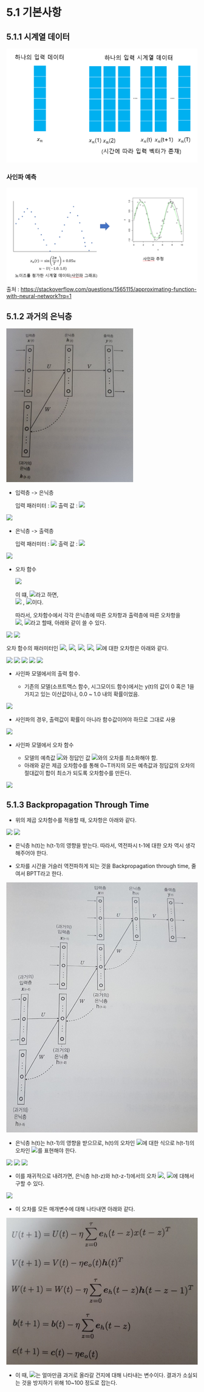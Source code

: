 # 5.1 기본사항

## 5.1.1 시계열 데이터

![5.1.1](image/1.PNG)

### 사인파 예측

![5.1.2](image/2.PNG)
출처 : https://stackoverflow.com/questions/1565115/approximating-function-with-neural-network?rq=1

## 5.1.2 과거의 은닉층

![5.1.3](image/3.PNG)

- 입력층 ->  은닉층

    입력 패러미터 : <img src="https://latex.codecogs.com/gif.latex?x(t),%20h(t-1)"> 출력 값 : <img src="https://latex.codecogs.com/gif.latex?h(t)">

    
<img src="https://latex.codecogs.com/gif.latex?h(t)%20=%20f(Ux(t)%20+%20Wh(t-1)%20+%20b)">

- 은닉층 -> 출력층

    입력 패러미터 : <img src="https://latex.codecogs.com/gif.latex?h(t)"> 출력 값 : <img src="https://latex.codecogs.com/gif.latex?y(t)">

    
<img src="https://latex.codecogs.com/gif.latex?%20y(t)%20%20=%20g(Vh(t)%20+%20c)%20">

- 오차 함수

     <img src="https://latex.codecogs.com/gif.latex?%20E%20=%20E(U,V,W,b,c)%20">  

    이 떄, <img src="https://latex.codecogs.com/gif.latex?p(t)%20=%20%20Ux(t)%20+%20Wh(t-1)%20+%20b,%20q(t)%20=%20Vh(t)%20+%20c">라고 하면,  
    <img src="https://latex.codecogs.com/gif.latex?h(t)%20=%20f(p(t)"> , <img src="https://latex.codecogs.com/gif.latex?y(t)%20=%20g(q(t))">이다.

    따라서, 오차함수에서 각각 은닉층에 따른 오차항과 출력층에 따른 오차항을  
    <img src="https://latex.codecogs.com/gif.latex?e_{h}(t)">, <img src="https://latex.codecogs.com/gif.latex?e_{o}(t)">라고 할때, 아래와 같이 쓸 수 있다.

    
<img src="https://latex.codecogs.com/gif.latex?%20e_{h}(t)%20=%20{{\delta%20E}%20\over%20{\delta%20p(t)}}%20%20">
    
<img src="https://latex.codecogs.com/gif.latex?%20e_{o}(t)%20=%20{{\delta%20E}%20\over%20{\delta%20q(t)}}%20%20">

오차 함수의 패러미터인 <img src="https://latex.codecogs.com/gif.latex?U">, <img src="https://latex.codecogs.com/gif.latex?V">, <img src="https://latex.codecogs.com/gif.latex?W">, <img src="https://latex.codecogs.com/gif.latex?b">, <img src="https://latex.codecogs.com/gif.latex?c">에 대한 오차항은 아래와 같다.

    
<img src="https://latex.codecogs.com/gif.latex?%20{{\delta%20E}%20\over%20{\delta%20U}}%20=%20{{\delta%20E}%20\over%20{\delta%20p(t)}}({{\delta%20p(t)}%20\over%20{\delta%20U}})^{T}%20=%20e_{h}(t)x(t)^{T}">

    
<img src="https://latex.codecogs.com/gif.latex?%20{{\delta%20E}%20\over%20{\delta%20V}}%20=%20{{\delta%20E}%20\over%20{\delta%20q(t)}}({{\delta%20q(t)}%20\over%20{\delta%20V}})^{T}%20=%20e_{o}(t)h(t)^{T}">

    
<img src="https://latex.codecogs.com/gif.latex?%20{{\delta%20E}%20\over%20{\delta%20W}}%20=%20{{\delta%20E}%20\over%20{\delta%20p(t)}}({{\delta%20p(t)}%20\over%20{\delta%20W}})^{T}%20=%20e_{o}(t)h(t-1)^{T}">
    
    
<img src="https://latex.codecogs.com/gif.latex?%20{{\delta%20E}%20\over%20{\delta%20b}}%20=%20{{\delta%20E}%20\over%20{\delta%20p(t)}}({{\delta%20p(t)}%20\over%20{\delta%20b}})%20=%20e_{h}(t)%20">

    
<img src="https://latex.codecogs.com/gif.latex?%20{{\delta%20E}%20\over%20{\delta%20c}}%20=%20{{\delta%20E}%20\over%20{\delta%20q(t)}}({{\delta%20q(t)}%20\over%20{\delta%20c}})%20=%20e_{o}(t)">

- 사인파 모델에서의 출력 함수.

   - 기존의 모델(소프트맥스 함수, 시그모이드 함수)에서는 y(t)의 값이 0 혹은 1을 가지고 있는 이산값이나, 0.0 ~ 1.0 내의 확률이었음.
    
<img src="https://latex.codecogs.com/gif.latex?%20y(t)%20%20=%20g(Vh(t)%20+%20c)%20">

   - 사인파의 경우, 출력값이 확률이 아니라 함수값이어야 하므로 그대로 사용
    
<img src="https://latex.codecogs.com/gif.latex?%20y(t)%20=%20Vh(t)%20+%20c%20,%20g(x)%20=%20x%20">


- 사인파 모델에서 오차 함수

  - 모델의 예측값 <img src="https://latex.codecogs.com/gif.latex?y(t)">와 정답인 값 <img src="https://latex.codecogs.com/gif.latex?t(t)">와의 오차를 최소화해야 함.
  - 아래와 같은 제곱 오차함수를 통해 0~T까지의 모든 예측값과 정답값의 오차의 절대값이 합이 최소가 되도록 오차함수를  만든다.

    
<img src="https://latex.codecogs.com/gif.latex?%20E%20=%20{{1}%20\over%20{2}}\sum^{T}_{t=1}||y(t)-t(t)||^{2}%20">

## 5.1.3 Backpropagation Through  Time

- 위의 제곱 오차함수를 적용할 때, 오차항은 아래와 같다.


<img src="https://latex.codecogs.com/gif.latex?%20e_{h}(t)%20=%20f'(p(t))%20V^{T}%20e_{0}(t)%20%20">

<img src="https://latex.codecogs.com/gif.latex?%20e_{o}(t)%20=%20g'(q(t))%20(y(t)%20%20-%20t(t))%20%20">

- 은닉층 h(t)는 h(t-1)의 영향을 받는다. 따라서, 역전파시 t-1에 대한 오차 역시 생각해주어야 한다.

- 오차를 시간을 거슬러 역전파하게 되는 것을 Backpropagation through time, 줄여서 BPTT라고 한다.

![5.1.4](image/4.PNG)

- 은닉층 h(t)는 h(t-1)의 영향을 받으므로, h(t)의 오차인 <img src="https://latex.codecogs.com/gif.latex?e_{h}(t)">에 대한 식으로 h(t-1)의 오차인 <img src="https://latex.codecogs.com/gif.latex?e_{h}(t-1)">를 표현해야 한다.


<img src="https://latex.codecogs.com/gif.latex?%20e_{h}(t-1)%20=%20{%20{\delta%20E}\over{\delta%20p(t)}%20}%20{{\delta%20p(t)}%20\over%20{\delta%20p(t-1)}}%20">


<img src="https://latex.codecogs.com/gif.latex?%20e_{h}(t-1)%20=%20e_h(t)%20{{\delta%20p(t)}%20\over%20{\delta%20h(t-1)}}%20{{\delta%20h(t-1)}\over{\delta%20p(t-1)}}%20">


<img src="https://latex.codecogs.com/gif.latex?%20e_{h}(t-1)%20=%20e_h(t)%20(Wf'(p(t-1)))%20">

- 이를 재귀적으로 내려가면, 은닉층 h(t-z)와 h(t-z-1)에서의 오차 <img src="https://latex.codecogs.com/gif.latex?e_{h}(t-z)">, <img src="https://latex.codecogs.com/gif.latex?e_{h}(t-z-1)">에 대해서 구할 수 있다.


<img src="https://latex.codecogs.com/gif.latex?%20e_{h}(t-z-1)%20=%20e_h(t-z)%20(Wf'(p(t-z-1)))%20">

- 이 오차를 모든 매개변수에 대해 나타내면 아래와 같다.

![5.1.4](image/5.PNG)

- 이 때, <img src="https://latex.codecogs.com/gif.latex?\gamma">는 얼마만큼 과거로 올라갈 건지에 대해 나타내는 변수이다. 결과가 소실되는 것을 방지하기 위해 10~100 정도로 잡는다.